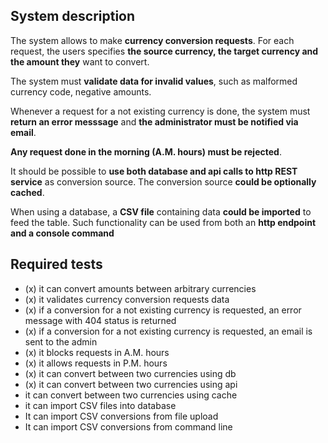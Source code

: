## System description

The system allows to make **currency conversion requests**. For each request, the users specifies **the source currency,
the target currency and the amount they** want to convert.

The system must **validate data for invalid values**, such as
malformed currency code, negative amounts.

Whenever a request for a not existing currency is done, the system must
**return an error messsage** and **the administrator must be notified via email**.

**Any request done in the morning (A.M. hours) must be rejected**.


It should be possible to **use both database and api calls to http REST service** as conversion source. The
conversion source **could be optionally cached**.

When using a database, a **CSV file** containing data **could be imported** to feed the table. Such functionality
can be used from both an **http endpoint and a console command**

## Required tests

- (x) it can convert amounts between arbitrary currencies
- (x) it validates currency conversion requests data
- (x) if a conversion for a not existing currency is requested, an error message with 404 status is returned
- (x) if a conversion for a not existing currency is requested, an email is sent to the admin
- (x) it blocks requests in A.M. hours
- (x) it allows requests in P.M. hours
- (x) it can convert between two currencies using db
- (x) it can convert between two currencies using api
- it can convert between two currencies using cache
- it can import CSV files into database
- It can import CSV conversions from file upload
- It can import CSV conversions from command line
